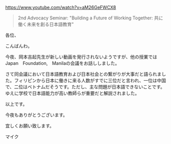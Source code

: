 https://www.youtube.com/watch?v=aM26GeFWCX8

> 2nd Advocacy Seminar: "Building a Future of Working Together: 共に働く未来を創る日本語教育" 

各位、

こんばんわ。

今夜、岡本吉起先生が新しい動画を発行されないようですが、他の授業ではJapan　Foundation,　Manilaの会議をお話ししました。

さて同会議において日本語教育および日本社会との繋がりが大事だと語られました。フィリピンから日本に働きに来る人数がすでに三位だと言われ、一位は中国で、二位はベトナムだそうです。ただし、主な問題が日本語できないことです。ゆえに学校で日本語能力が高い教師らが重要だと解説されました。

以上です。

今夜もありがとうございます。

宜しくお願い致します。

マイク
